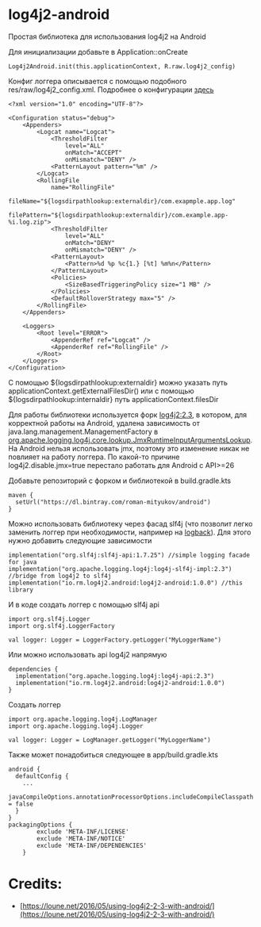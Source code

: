 # log4j2-android
Простая библиотека для использования log4j2 на Android

Для инициализации добавьте в Application::onCreate
```
Log4j2Android.init(this.applicationContext, R.raw.log4j2_config)
```
Конфиг логгера описывается с помощью подобного res/raw/log4j2_config.xml. Подробнее о конфигурации [здесь](https://logging.apache.org/log4j/2.x/manual/configuration.html)
```
<?xml version="1.0" encoding="UTF-8"?>

<Configuration status="debug">
    <Appenders>
        <Logcat name="Logcat">
            <ThresholdFilter
                level="ALL"
                onMatch="ACCEPT"
                onMismatch="DENY" />
            <PatternLayout pattern="%m" />
        </Logcat>
        <RollingFile
            name="RollingFile"
            fileName="${logsdirpathlookup:externaldir}/com.exapmple.app.log"
            filePattern="${logsdirpathlookup:externaldir}/com.example.app-%i.log.zip">
            <ThresholdFilter
                level="ALL"
                onMatch="DENY"
                onMismatch="DENY" />
            <PatternLayout>
                <Pattern>%d %p %c{1.} [%t] %m%n</Pattern>
            </PatternLayout>
            <Policies>
                <SizeBasedTriggeringPolicy size="1 MB" />
            </Policies>
            <DefaultRolloverStrategy max="5" />
        </RollingFile>
    </Appenders>

    <Loggers>
        <Root level="ERROR">
            <AppenderRef ref="Logcat" />
            <AppenderRef ref="RollingFile" />
        </Root>
    </Loggers>
</Configuration>
```
С помощью ${logsdirpathlookup:externaldir} можно указать путь applicationContext.getExternalFilesDir() или с помощью ${logsdirpathlookup:internaldir} путь applicationContext.filesDir

Для работы библиотеки используется форк [log4j2:2.3](https://github.com/romsvm/logging-log4j2), в котором, для корректной работы на Android, удалена зависимость от java.lang.management.ManagementFactory в [org.apache.logging.log4j.core.lookup.JmxRuntimeInputArgumentsLookup](https://github.com/romsvm/logging-log4j2/blob/master/log4j-core/src/main/java/org/apache/logging/log4j/core/lookup/JmxRuntimeInputArgumentsLookup.java). На Android нельзя использовать jmx, поэтому это изменение никак не повлияет на работу логгера. По какой-то причине log4j2.disable.jmx=true перестало работать для Android с API>=26

Добавьте репозиторий с форком и библиотекой в build.gradle.kts
```
maven {
  setUrl("https://dl.bintray.com/roman-mityukov/android")
}
```

Можно использовать библиотеку через фасад slf4j (что позволит легко заменить логгер при необходимости, например на [logback](https://github.com/tony19/logback-android)). Для этого нужно добавить следующие зависимости
```
implementation("org.slf4j:slf4j-api:1.7.25") //simple logging facade for java
implementation("org.apache.logging.log4j:log4j-slf4j-impl:2.3") //bridge from log4j2 to slf4j
implementation("io.rm.log4j2.android:log4j2-android:1.0.0") //this library
```
И в коде создать логгер с помощью slf4j api
```
import org.slf4j.Logger
import org.slf4j.LoggerFactory

val logger: Logger = LoggerFactory.getLogger("MyLoggerName")
```

Или можно использовать api log4j2 напрямую
```
dependencies {
  implementation("org.apache.logging.log4j:log4j-api:2.3")
  implementation("io.rm.log4j2.android:log4j2-android:1.0.0")
}
```
Создать логгер
```
import org.apache.logging.log4j.LogManager
import org.apache.logging.log4j.Logger

val logger: Logger = LogManager.getLogger("MyLoggerName")
```

Также может понадобиться следующее в app/build.gradle.kts
```
android {
  defaultConfig {
    ...
    javaCompileOptions.annotationProcessorOptions.includeCompileClasspath = false
  }
}
packagingOptions {
        exclude 'META-INF/LICENSE'
        exclude 'META-INF/NOTICE'
        exclude 'META-INF/DEPENDENCIES'
    }
```
# Credits:
- [https://loune.net/2016/05/using-log4j2-2-3-with-android/](https://loune.net/2016/05/using-log4j2-2-3-with-android/)
